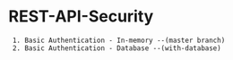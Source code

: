 # REST-API-Security
```
 1. Basic Authentication - In-memory --(master branch)
 2. Basic Authentication - Database --(with-database)
```

